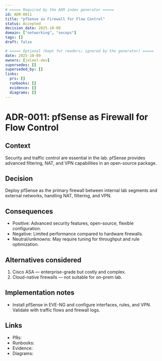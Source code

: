 ```yaml
---
# ===== Required by the ADR index generator =====
id: ADR-0011
title: "pfSense as Firewall for Flow Control"
status: Accepted
decision_date: 2025-10-09
domain: ["networking", "secops"]
tags: []
draft: false

# ===== Optional (kept for readers; ignored by the generator) =====
date: 2025-10-09
owners: [jeleel-dev]
supersedes: []
superseded_by: []
links:
  prs: []
  runbooks: []
  evidence: []
  diagrams: []
---
```


# ADR-0011: pfSense as Firewall for Flow Control

## Context
Security and traffic control are essential in the lab. pfSense provides advanced filtering, NAT, and VPN capabilities in an open-source package.

## Decision
Deploy pfSense as the primary firewall between internal lab segments and external networks, handling NAT, filtering, and VPN.

## Consequences
- Positive: Advanced security features, open-source, flexible configuration.
- Negative: Limited performance compared to hardware firewalls.
- Neutral/unknowns: May require tuning for throughput and rule optimization.

## Alternatives considered
1. Cisco ASA — enterprise-grade but costly and complex.
2. Cloud-native firewalls — not suitable for on-prem lab.

## Implementation notes
- Install pfSense in EVE-NG and configure interfaces, rules, and VPN. Validate with traffic flows and firewall logs.

## Links
- PRs: <add>
- Runbooks: <add>
- Evidence: <add>
- Diagrams: <add>
